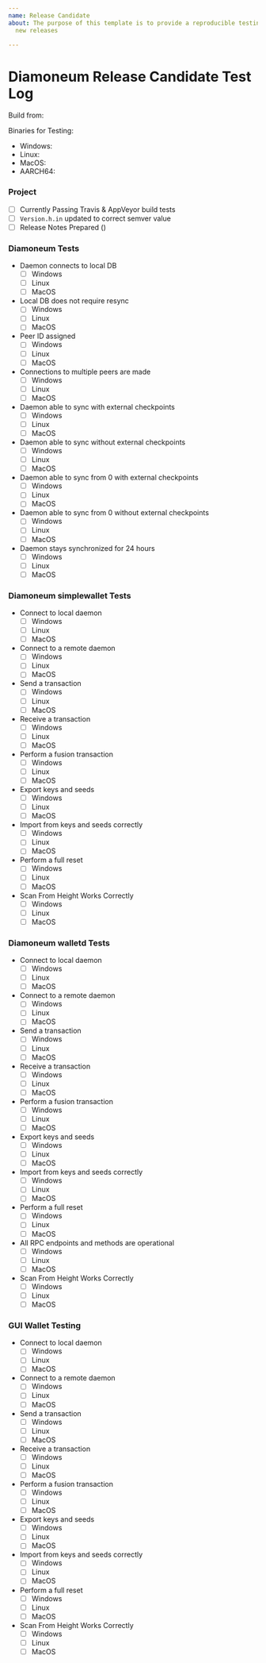 ```yaml
---
name: Release Candidate
about: The purpose of this template is to provide a reproducible testing process for
  new releases

---
```


# Diamoneum <!-- Insert semver # including build number here --> Release Candidate Test Log

Build from: <!-- link to release candidate branch -->

Binaries for Testing:
  - Windows: <!-- link to release candidate binaries for this platform -->
  - Linux: <!-- link to release candidate binaries for this platform -->
  - MacOS: <!-- link to release candidate binaries for this platform -->
  - AARCH64: <!-- link to release candidate binaries for this platform -->

### Project
- [ ] Currently Passing Travis & AppVeyor build tests
- [ ] `Version.h.in` updated to correct semver value
- [ ] Release Notes Prepared (<!-- link to proposed copy of release notes -->)

### Diamoneum Tests
- Daemon connects to local DB
  - [ ] Windows
  - [ ] Linux
  - [ ] MacOS
- Local DB does not require resync
  - [ ] Windows
  - [ ] Linux
  - [ ] MacOS
- Peer ID assigned
  - [ ] Windows
  - [ ] Linux
  - [ ] MacOS
- Connections to multiple peers are made
  - [ ] Windows
  - [ ] Linux
  - [ ] MacOS
- Daemon able to sync with external checkpoints
  - [ ] Windows
  - [ ] Linux
  - [ ] MacOS
- Daemon able to sync without external checkpoints
  - [ ] Windows
  - [ ] Linux
  - [ ] MacOS
- Daemon able to sync from 0 with external checkpoints
  - [ ] Windows
  - [ ] Linux
  - [ ] MacOS
- Daemon able to sync from 0 without external checkpoints
  - [ ] Windows
  - [ ] Linux
  - [ ] MacOS
- Daemon stays synchronized for 24 hours
  - [ ] Windows
  - [ ] Linux
  - [ ] MacOS

### Diamoneum simplewallet Tests
- Connect to local daemon
  - [ ] Windows
  - [ ] Linux
  - [ ] MacOS
- Connect to a remote daemon
  - [ ] Windows
  - [ ] Linux
  - [ ] MacOS
- Send a transaction
  - [ ] Windows
  - [ ] Linux
  - [ ] MacOS
- Receive a transaction
  - [ ] Windows
  - [ ] Linux
  - [ ] MacOS
- Perform a fusion transaction
  - [ ] Windows
  - [ ] Linux
  - [ ] MacOS
- Export keys and seeds
  - [ ] Windows
  - [ ] Linux
  - [ ] MacOS
- Import from keys and seeds correctly
  - [ ] Windows
  - [ ] Linux
  - [ ] MacOS
- Perform a full reset
  - [ ] Windows
  - [ ] Linux
  - [ ] MacOS
- Scan From Height Works Correctly
  - [ ] Windows
  - [ ] Linux
  - [ ] MacOS

### Diamoneum walletd Tests
- Connect to local daemon
  - [ ] Windows
  - [ ] Linux
  - [ ] MacOS
- Connect to a remote daemon
  - [ ] Windows
  - [ ] Linux
  - [ ] MacOS
- Send a transaction
  - [ ] Windows
  - [ ] Linux
  - [ ] MacOS
- Receive a transaction
  - [ ] Windows
  - [ ] Linux
  - [ ] MacOS
- Perform a fusion transaction
  - [ ] Windows
  - [ ] Linux
  - [ ] MacOS
- Export keys and seeds
  - [ ] Windows
  - [ ] Linux
  - [ ] MacOS
- Import from keys and seeds correctly
  - [ ] Windows
  - [ ] Linux
  - [ ] MacOS
- Perform a full reset
  - [ ] Windows
  - [ ] Linux
  - [ ] MacOS
- All RPC endpoints and methods are operational
  - [ ] Windows
  - [ ] Linux
  - [ ] MacOS
- Scan From Height Works Correctly
  - [ ] Windows
  - [ ] Linux
  - [ ] MacOS

### GUI Wallet Testing
- Connect to local daemon
  - [ ] Windows
  - [ ] Linux
  - [ ] MacOS
- Connect to a remote daemon
  - [ ] Windows
  - [ ] Linux
  - [ ] MacOS
- Send a transaction
  - [ ] Windows
  - [ ] Linux
  - [ ] MacOS
- Receive a transaction
  - [ ] Windows
  - [ ] Linux
  - [ ] MacOS
- Perform a fusion transaction
  - [ ] Windows
  - [ ] Linux
  - [ ] MacOS
- Export keys and seeds
  - [ ] Windows
  - [ ] Linux
  - [ ] MacOS
- Import from keys and seeds correctly
  - [ ] Windows
  - [ ] Linux
  - [ ] MacOS
- Perform a full reset
  - [ ] Windows
  - [ ] Linux
  - [ ] MacOS
- Scan From Height Works Correctly
  - [ ] Windows
  - [ ] Linux
  - [ ] MacOS
